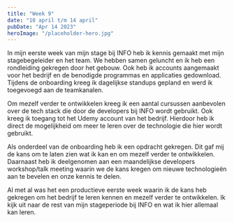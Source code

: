 ```yaml
---
title: "Week 9"
date: "10 april t/m 14 april"
pubDate: "Apr 14 2023"
heroImage: "/placeholder-hero.jpg"
---
```


In mijn eerste week van mijn stage bij INFO heb ik kennis gemaakt met mijn stagebegeleider en het team. We hebben samen geluncht en ik heb een rondleiding gekregen door het gebouw. Ook heb ik accounts aangemaakt voor het bedrijf en de benodigde programmas en applicaties gedownload. Tijdens de onboarding kreeg ik dagelijkse standups gepland en werd ik toegevoegd aan de teamkanalen.

Om mezelf verder te ontwikkelen kreeg ik een aantal cursussen aanbevolen over de tech stack die door de developers bij INFO wordt gebruikt. Ook kreeg ik toegang tot het Udemy account van het bedrijf. Hierdoor heb ik direct de mogelijkheid om meer te leren over de technologie die hier wordt gebruikt.

Als onderdeel van de onboarding heb ik een opdracht gekregen. Dit gaf mij de kans om te laten zien wat ik kan en om mezelf verder te ontwikkelen. Daarnaast heb ik deelgenomen aan een maandelijkse developers workshop/talk meeting waarin we de kans kregen om nieuwe technologieën aan te bevelen en onze kennis te delen.

Al met al was het een productieve eerste week waarin ik de kans heb gekregen om het bedrijf te leren kennen en mezelf verder te ontwikkelen. Ik kijk uit naar de rest van mijn stageperiode bij INFO en wat ik hier allemaal kan leren.
